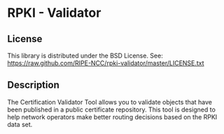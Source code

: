 RPKI - Validator
================

License
-------
This library is distributed under the BSD License.
See: https://raw.github.com/RIPE-NCC/rpki-validator/master/LICENSE.txt

Description
-----------

The Certification Validator Tool allows you to validate objects that have been published in a public certificate repository.
This tool is designed to help network operators make better routing decisions based on the RPKI data set.